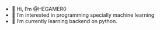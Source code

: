- 👋 Hi, I’m @HEGAMER0
- 👀 I’m interested in programming specially machine learning
- 🌱 I’m currently learning backend on python.

<!---
HEGAMER0/HEGAMER0 is a ✨ special ✨ repository because its `README.md` (this file) appears on your GitHub profile.
You can click the Preview link to take a look at your changes.
--->
